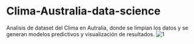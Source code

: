 # Clima-Australia-data-science
Analisis de dataset del Clima en Autralia, donde se limpian los datos y se generan modelos predictivos y visualización de resultados.
![1](https://user-images.githubusercontent.com/41021654/193853913-39dc4ea2-0ff8-43c0-a4d3-9bc04c933638.PNG)
